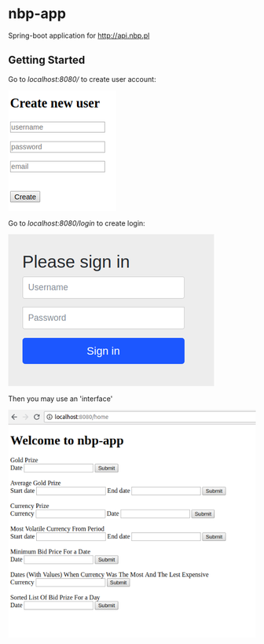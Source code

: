 # nbp-app
Spring-boot application for http://api.nbp.pl
## Getting Started 

Go to _localhost:8080/_ to create user account:

![alt text](images/register.png)

Go to _localhost:8080/login_ to create login:

![alt text](images/login.png)

Then you may use an 'interface'

![alt text](images/home.png)



